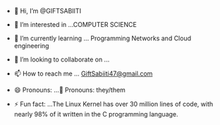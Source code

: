 - 👋 Hi, I’m @GIFTSABIITI
- 👀 I’m interested in ...COMPUTER SCIENCE
- 🌱 I’m currently learning ... Programming Networks and Cloud engineering
- 💞️ I’m looking to collaborate on ...
- 📫 How to reach me ... GiftSabiiti47@gmail.com
- 😄 Pronouns: ...🌈 Pronouns: they/them

- ⚡ Fun fact: ...The Linux Kernel has over 30 million lines of code, with nearly 98% of it written in the C programming language.

<!---
GIFTSABIITI/GIFTSABIITI is a ✨ special ✨ repository because its `README.md` (this file) appears on your GitHub profile.
You can click the Preview link to take a look at your changes.
--->
